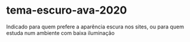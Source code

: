 # tema-escuro-ava-2020
Indicado para quem prefere a aparência escura nos sites, ou para quem estuda num ambiente com baixa iluminação
